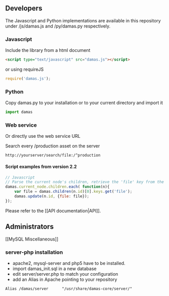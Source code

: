 ## Developers
The Javascript and Python implementations are available in this repository under /js/damas.js and /py/damas.py
respectively.
### Javascript
Include the library from a html document
```html
<script type="text/javascript" src="damas.js"></script>
```
or using requireJS
```js
require('damas.js');
```

### Python
Copy damas.py to your installation or to your current directory and import it
```python
import damas
```


### Web service
Or directly use the web service URL

Search every /production asset on the server
```
http://yourserver/search/file:/^production
```

#### Script examples from version 2.2
```js
// Javascript
// Parse the current node's children, retrieve the 'file' key from the first grand-child, and set it on the child
damas.current_node.children.each( function(n){
    var file = damas.children(n.id)[0].keys.get('file');
    damas.update(n.id, {file: file});
});
```
Please refer to the [[API documentation|API]].

## Administrators
[[MySQL Miscellaneous]]

### server-php installation
* apache2, mysql-server and php5 have to be installed.
* import damas_init.sql in a new database
* edit server/server.php to match your configuration
* add an Alias in Apache pointing to your repository

`Alias /damas/server      "/usr/share/damas-core/server/"`
